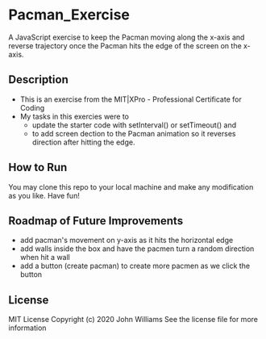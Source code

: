 # Pacman_Exercise
A JavaScript exercise to keep the Pacman moving along the x-axis and reverse trajectory once the Pacman hits the edge of the screen on the x-axis.

## Description
* This is an exercise from the MIT|XPro - Professional Certificate for Coding
* My tasks in this exercies were to
  * update the starter code with setInterval() or setTimeout() and 
  * to add screen dection to the Pacman animation so it reverses direction after hitting the edge.

## How to Run
You may clone this repo to your local machine and make any modification as you like. Have fun! 

## Roadmap of Future Improvements
* add pacman's movement on y-axis as it hits the horizontal edge
* add walls inside the box and have the pacmen turn a random direction when hit a wall
* add a button (create pacman) to create more pacmen as we click the button

## License
MIT License Copyright (c) 2020 John Williams 
See the license file for more information